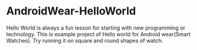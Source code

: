 AndroidWear-HelloWorld
======================

Hello World is always a fun lesson for starting with new programming or technology. This is example project of Hello world for Android wear(Smart Watches). Try running it on square and round shapes of watch.
